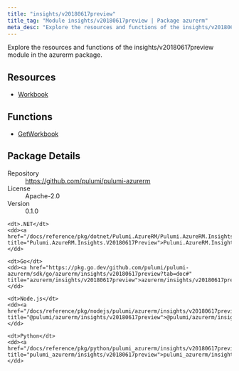 ```yaml
---
title: "insights/v20180617preview"
title_tag: "Module insights/v20180617preview | Package azurerm"
meta_desc: "Explore the resources and functions of the insights/v20180617preview module in the azurerm package."
---
```


<!-- WARNING: this file was generated by Pulumi Docs Generator. -->
<!-- Do not edit by hand unless you're certain you know what you are doing! -->

Explore the resources and functions of the insights/v20180617preview module in the azurerm package.

<h2 id="resources">Resources</h2>
<ul class="api">
    <li><a href="workbook" title="Workbook"><span class="symbol resource"></span>Workbook</a></li>
</ul>

<h2 id="functions">Functions</h2>
<ul class="api">
    <li><a href="getworkbook" title="GetWorkbook"><span class="symbol function"></span>GetWorkbook</a></li>
</ul>

<h2 id="package-details">Package Details</h2>
<dl class="package-details">
	<dt>Repository</dt>
	<dd><a href="https://github.com/pulumi/pulumi-azurerm">https://github.com/pulumi/pulumi-azurerm</a></dd>
	<dt>License</dt>
	<dd>Apache-2.0</dd>
	<dt>Version</dt>
	<dd>0.1.0</dd>
</dl>



<dl class="tabular">

    <dt>.NET</dt>
    <dd><a href="/docs/reference/pkg/dotnet/Pulumi.AzureRM/Pulumi.AzureRM.Insights.V20180617Preview.html" title="Pulumi.AzureRM.Insights.V20180617Preview">Pulumi.AzureRM.Insights.V20180617Preview</a></dd>

    <dt>Go</dt>
    <dd><a href="https://pkg.go.dev/github.com/pulumi/pulumi-azurerm/sdk/go/azurerm/insights/v20180617preview?tab=doc#" title="azurerm/insights/v20180617preview">azurerm/insights/v20180617preview</a></dd>

    <dt>Node.js</dt>
    <dd><a href="/docs/reference/pkg/nodejs/pulumi/azurerm/insights/v20180617preview/#" title="@pulumi/azurerm/insights/v20180617preview">@pulumi/azurerm/insights/v20180617preview</a></dd>

    <dt>Python</dt>
    <dd><a href="/docs/reference/pkg/python/pulumi_azurerm/insights/v20180617preview" title="pulumi_azurerm/insights/v20180617preview">pulumi_azurerm/insights/v20180617preview</a></dd>

</dl>

